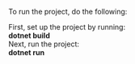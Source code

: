 To run the project, do the following:<br>

First, set up the project by running:<br>
    <b>dotnet build</b>
<br>
Next, run the project:<br>
    <b>dotnet run</b>